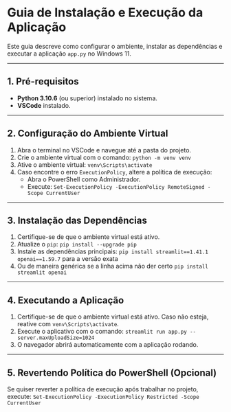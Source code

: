 # Guia de Instalação e Execução da Aplicação

Este guia descreve como configurar o ambiente, instalar as dependências e executar a aplicação `app.py` no Windows 11.

---

## 1. Pré-requisitos

- **Python 3.10.6** (ou superior) instalado no sistema.
- **VSCode** instalado.

---

## 2. Configuração do Ambiente Virtual

1. Abra o terminal no VSCode e navegue até a pasta do projeto.
2. Crie o ambiente virtual com o comando:
   `python -m venv venv`
3. Ative o ambiente virtual:
   `venv\Scripts\activate`
4. Caso encontre o erro `ExecutionPolicy`, altere a política de execução:
   - Abra o PowerShell como Administrador.
   - Execute: `Set-ExecutionPolicy -ExecutionPolicy RemoteSigned -Scope CurrentUser`

---

## 3. Instalação das Dependências

1. Certifique-se de que o ambiente virtual está ativo.
2. Atualize o `pip`: `pip install --upgrade pip`
3. Instale as dependências principais: `pip install streamlit==1.41.1 openai==1.59.7` para a versão exata
4. Ou de maneira genérica se a linha acima não der certo `pip install streamlit openai`

---

## 4. Executando a Aplicação

1. Certifique-se de que o ambiente virtual está ativo. Caso não esteja, reative com `venv\Scripts\activate`.
2. Execute o aplicativo com o comando: `streamlit run app.py --server.maxUploadSize=1024`
3. O navegador abrirá automaticamente com a aplicação rodando.

---

## 5. Revertendo Política do PowerShell (Opcional)

Se quiser reverter a política de execução após trabalhar no projeto, execute:
`Set-ExecutionPolicy -ExecutionPolicy Restricted -Scope CurrentUser`